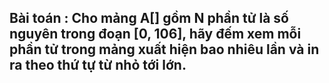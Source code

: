 ## Bài toán : Cho mảng A[] gồm N phần tử là số nguyên trong đoạn [0, 106], hãy đếm xem mỗi phần tử trong mảng xuất hiện bao nhiêu lần và in ra theo thứ tự từ nhỏ tới lớn.
